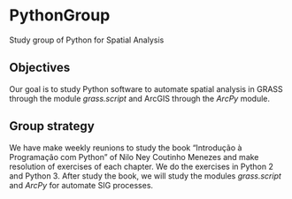 # PythonGroup
Study group of Python for Spatial Analysis

## Objectives
Our goal is to study Python software to automate spatial analysis in GRASS through the module *grass.script* and ArcGIS through the *ArcPy* module.

## Group strategy
We have make weekly reunions to study the book “Introdução à Programação com Python” of Nilo Ney Coutinho Menezes and make resolution of exercises of each chapter. We do the exercises in Python 2 and Python 3. After study the book, we will study the modules *grass.script* and *ArcPy* for automate SIG processes.
